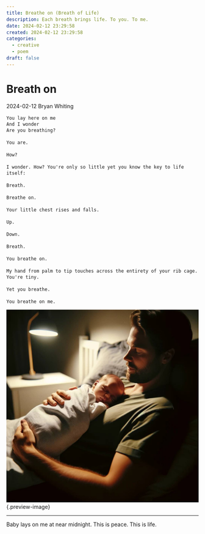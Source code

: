 ```yaml
---
title: Breathe on (Breath of Life)
description: Each breath brings life. To you. To me.
date: 2024-02-12 23:29:58
created: 2024-02-12 23:29:58
categories:
  - creative
  - poem
draft: false
---
```

# Breath on
2024-02-12 
Bryan Whiting

```
You lay here on me
And I wonder
Are you breathing?

You are. 

How?

I wonder. How? You're only so little yet you know the key to life itself:

Breath. 

Breathe on. 

Your little chest rises and falls. 

Up. 

Down. 

Breath. 

You breathe on. 

My hand from palm to tip touches across the entirety of your rib cage. You're tiny. 

Yet you breathe. 

You breathe on me. 
``` 

![What I'm feeling right now](../img/dalle-baby-on-dad.jpeg){.preview-image}

***

Baby lays on me at near midnight. This is peace. This is life. 